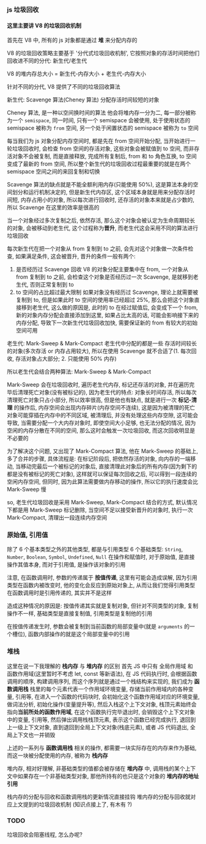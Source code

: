 ### js 垃圾回收

#### 这里主要讲 V8 的垃圾回收机制

首先在 V8 中, 所有的 js 对象都是通过 **堆** 来分配内存的

V8 的垃圾回收策略主要基于 '分代式垃圾回收机制', 它按照对象的存活时间把他们回收进不同的分代: 新生代/老生代

V8 的堆内存总大小 = 新生代-内存大小 + 老生代-内存大小

针对不同的分代, V8 提供了不同的垃圾回收算法

新生代: Scavenge 算法(Cheney 算法)
分配存活时间较短的对象

Cheney 算法, 是一种以空间换时间的算法
他会将堆内存一分为二, 每一部分被称为一个 `semispace`, 同一时间, 只有一个 semispace 会被使用, 处于使用状态的 semispace 被称为 `from` 空间, 另一个处于闲置状态的 semispace 被称为 `to` 空间

每当我们为 js 对象分配内存空间时, 都是先在 from 空间开始分配, 当开始进行一轮垃圾回收时, 会检查 from 空间的存活对象, 这些对象会被赋值到 to 空间, 而非存活对象不会被复制, 而是直接释放, 完成所有复制后, from 和 to 角色互换, to 空间变成了最新的 from 空间, 所以整个新生代的垃圾回收过程最重要的就是在两个 semispace 空间之间的来回复制和切换

Scavenge 算法的缺点就是不能全额利用内存(只能使用 50%), 这是算法本身的空间划分和运行机制决定的, 但是新生代内存区, 这个区域本身就是用来分配存活时间短, 内存占用小的对象, 所以每次进行回收时, 还存活的对象本来就是占少数的, 所以 Scavenge 在这里的效率是很高的

当一个对象经过多次复制之后, 依然存活, 那么这个对象会被认定为生命周期较长的对象, 会被移动到老生代, 这个过程称为**晋升**, 而老生代这会采用不同的算法进行垃圾回收

每次新生代在把一个对象从 from 复制到 to 之前, 会先对这个对象做一次条件检查, 如果满足条件, 这会被晋升, 晋升的条件一般有两个:

1. 是否经历过 Scavenge 回收
   V8 的对象分配主要集中在 from, 一个对象从 from 复制到 to 之前, 会检查这个对象是否经历过一次 Scavenge, 是就移到老生代, 否则正常复制到 to
2. to 空间的占比超过最大限制
   如果对象没有经历过 Scavenge, 理论上就需要被复制到 to, 但是如果此时 to 空间的使用率已经超过 25%, 那么会把这个对象直接移到老生代, 这么做的原因是, 此时的 to 在经过赋值后, 会变成下一个 from, 新的对象内存分配会直接添加到这里, 如果占比太高的话, 可能会影响接下来的内存分配, 导致下一次新生代垃圾回收加快, 需要保证新的 from 有较大的初始空间可用

老生代: Mark-Sweep & Mark-Compact
老生代中分配的都是一些 存活时间较长的对象(多次存活 or 内存占用较大), 所以在使用 Scavenge 就不合适了(1. 每次回收, 存活对象占大部分; 2. 只能使用 50% 内存)

所以老生代会结合两种算法: Mark-Sweep & Mark-Compact

Mark-Sweep 会在垃圾回收时, 遍历老生代内存, 标记还存活的对象, 并在遍历完毕后清理死亡对象(没有被标记的), 因为老生代的特点: 对象长时间存活, 所以每次清理死亡对象只占小部分, 所以效率很高, 但是他也有缺点, 就是进行一次 **标记-清理** 的操作后, 内存空间会出现内存碎片(内存空间不连续), 这是因为被清理的死亡对象可能穿插在内存中的不同区域, 被清理后, 并没有处理这些内存空隙, 这可能会导致, 当需要分配一个大内存对象时, 即使空间大小足够, 也无法分配的情况, 因为空闲的内存分散在不同的空间, 那么这时会触发一次垃圾回收, 而这次回收明显是不必要的

为了解决这个问题, 又出现了 Mark-Compact 算法, 他在 Mark-Sweep 的基础上, 多了合并的步骤, 具体流程是:
在标记阶段后, 把依然存活的对象, 向内存的一端移动, 当移动完最后一个被标记的对象后, 直接清理此对象后的所有内存(因为剩下的都是没有被标记的死亡对象), 这样就可以保证每次回收之后, 可以得到一段连续的空闲内存空间, 但同时, 因为此算法需要做内存移动的操作, 所以它的执行速度会比 Mark-Sweep 慢

so, 老生代垃圾回收是采用 Mark-Sweep, Mark-Compact 结合的方式, 默认情况下都是用 Mark-Sweep 标记删除, 当空间不足以接受新晋升的对象时, 执行一次 Mark-Compact, 清理出一段连续内存空间

### 原始值, 引用值

除了 6 个基本类型之外的其他类型, 都是与引用类型
6 个基础类型: `String`, `Number`, `Boolean`, `Symbol`, `Undefined`, `Null`
在操作和赋值时, 对于原始值, 是直接操作其值本身, 而对于引用值, 是操作该对象的引用

注意, 在函数调用时, 参数的传递属于 **按值传递**, 这里有可能会造成误解, 因为引用类型在函数内被改变时, 他的变化会反应到原始对象上, 从而让我们觉得引用类型在函数调用时是引用传递的, 其实并不是这样

造成这种情况的原因是: 按值传递其实就是复制对象, 但针对不同类型的对象, 复制操作不一样, 基础类型是直接复制值, 引用类型是复制他的引用

在按值传递发生时, 参数会被复制到当前函数的局部变量中(就是 `arguments` 的一个槽位), 函数内部操作的就是这个局部变量中的引用

### 堆栈

这里在说一下我理解的 **栈内存** 与 **堆内存** 的区别
首先 JS 中只有 全局作用域 和 函数作用域(这里暂时不考虑 let, const 等新语法), 在 JS 代码执行时, 会根据函数调用的顺序, 构建调用序列, 而这个序列就是通过一个栈结构来实现的, 我们成为 **函数调用栈** 栈里的每个元素代表一个作用域环境变量, 存储当前作用域内的各种变量, 引用等, 在进入一个函数的代码块时, 会初始化这个函数作用域对应的环境变量, 做词法分析, 初始化操作(变量提升等), 然后入栈这个上下文对象, 栈顶元素始终会指向**当前所处的函数作用域**, 在这个函数执行完毕退出时, 会销毁这个上下文对象中的变量, 引用等, 然后弹出调用栈栈顶元素, 表示这个函数已经完成执行, 退回到上一级上下文对象, 直到退回到全局上下文对象(栈底元素), 或者 JS 代码退出, 全局上下文也一并销毁

上述的一系列与 **函数调用栈** 相关的操作, 都需要一块实际存在的内存来作为基础, 而这一块被分配使用的内存, 被称为 **栈内存**

堆内存, 相对好理解, 非基础类型的值都会被存储在 **堆内存** 中, 调用栈的某个上下文中如果存在一个非基础类型对象, 那他所持有的也只是这个对象的 **堆内存的地址引用**

栈内存的分配与回收和函数调用栈的更新情况直接挂钩
堆内存的分配与回收就对应上文提到的垃圾回收机制 (知识点接上了, 有木有 ?)

### TODO

垃圾回收会阻塞线程, 怎么办呢?
